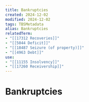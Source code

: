 ```yaml
---
title: Bankruptcies
created: 2024-12-02
modified: 2024-12-02
tags: TBSMetadata
alias: Bankruptcies
relatedTerm:
- "[[17312 Recoveries]]"
- "[[5044 Deficit]]"
- "[[18487 Seizure (of property)]]"
- "[[4963 Debt]]"
use:
- "[[11155 Insolvency]]"
- "[[17260 Receivership]]"
---
```

# Bankruptcies

